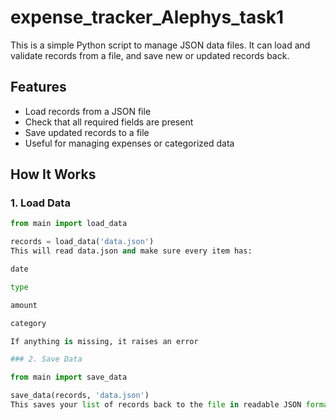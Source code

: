 # expense_tracker_Alephys_task1

This is a simple Python script to manage JSON data files. It can load and validate records from a file, and save new or updated records back.

## Features

- Load records from a JSON file
- Check that all required fields are present
- Save updated records to a file
- Useful for managing expenses or categorized data

## How It Works

### 1. Load Data
```python
from main import load_data

records = load_data('data.json')
This will read data.json and make sure every item has:

date

type

amount

category

If anything is missing, it raises an error

### 2. Save Data

from main import save_data

save_data(records, 'data.json')
This saves your list of records back to the file in readable JSON format.

